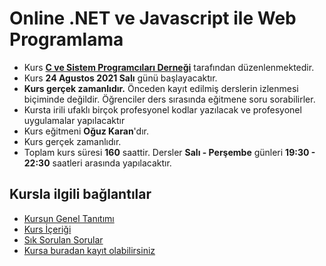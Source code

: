 # Online .NET ve Javascript ile Web Programlama

+ Kurs [__C ve Sistem Programcıları Derneği__](http://www.csystem.org/) tarafından düzenlenmektedir.
+ Kurs __24 Agustos 2021 Salı__ günü başlayacaktır.
+ __Kurs gerçek zamanlıdır.__ Önceden kayıt edilmiş derslerin izlenmesi biçiminde değildir. Öğrenciler ders sırasında eğitmene soru sorabilirler.
+ Kursta irili ufaklı birçok profesyonel kodlar yazılacak ve profesyonel uygulamalar yapılacaktır
+ Kurs eğitmeni __Oğuz Karan__'dır.
+ Kurs gerçek zamanlıdır.
+ Toplam kurs süresi __160__ saattir. Dersler __Salı - Perşembe__ günleri __19:30 - 22:30__ saatleri arasında yapılacaktır.

## Kursla ilgili bağlantılar
+ [Kursun Genel Tanıtımı](https://github.com/CSD-1993/Online-Java-ile-Uygulama-Gelistirme-2-Kursu/blob/main/kurs-tanitimi.md)
+ [Kurs İçeriği](https://github.com/CSD-1993/Online-Java-ile-Uygulama-Gelistirme-2-Kursu/blob/main/kurs-icerigi.md)
+ [Sık Sorulan Sorular](https://github.com/CSD-1993/Online-Java-ile-Uygulama-Gelistirme-2-Kursu/blob/main/sss.md)
+ [Kursa buradan kayıt olabilirsiniz](https://us02web.zoom.us/meeting/register/tZUtc-6tqzksHdZSMM_rMqxoc4m7M63RJJBy)
